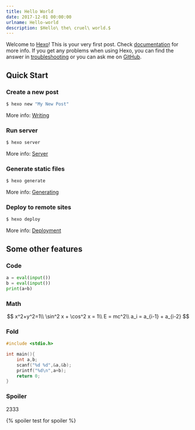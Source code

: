 ```yaml
---
title: Hello World
date: 2017-12-01 00:00:00
urlname: Hello-world
description: $Hello\ the\ cruel\ world.$
---
```

Welcome to [Hexo](https://hexo.io/)! This is your very first post. Check [documentation](https://hexo.io/docs/) for more info. If you get any problems when using Hexo, you can find the answer in [troubleshooting](https://hexo.io/docs/troubleshooting.html) or you can ask me on [GitHub](https://github.com/hexojs/hexo/issues).

<!-- more-->

## Quick Start

### Create a new post

``` bash
$ hexo new "My New Post"
```

More info: [Writing](https://hexo.io/docs/writing.html)

### Run server

``` bash
$ hexo server
```

More info: [Server](https://hexo.io/docs/server.html)

### Generate static files

``` bash
$ hexo generate
```

More info: [Generating](https://hexo.io/docs/generating.html)

### Deploy to remote sites

``` bash
$ hexo deploy
```

More info: [Deployment](https://hexo.io/docs/deployment.html)

## Some other features

### Code

```python
a = eval(input())
b = eval(input())
print(a+b)
```

### Math

$$
x^2+y^2=1\\
\sin^2 x + \cos^2 x = 1\\
E = mc^2\\
a_i = a_{i-1} + a_{i-2}
$$

### Fold


```c
#include <stdio.h>

int main(){
	int a,b;
	scanf("%d %d",&a,&b);
	printf("%d\n",a+b);
	return 0;
}
```


### Spoiler

2333

{% spoiler test for spoiler %}
